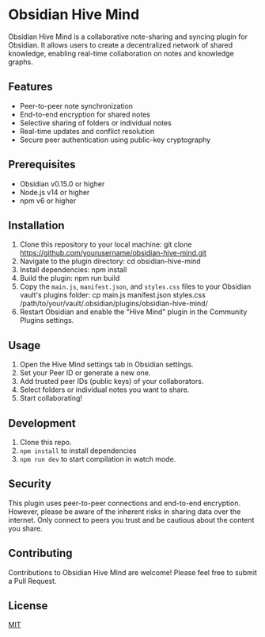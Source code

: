 # Obsidian Hive Mind

Obsidian Hive Mind is a collaborative note-sharing and syncing plugin for Obsidian. It allows users to create a decentralized network of shared knowledge, enabling real-time collaboration on notes and knowledge graphs.

## Features

- Peer-to-peer note synchronization
- End-to-end encryption for shared notes
- Selective sharing of folders or individual notes
- Real-time updates and conflict resolution
- Secure peer authentication using public-key cryptography

## Prerequisites

- Obsidian v0.15.0 or higher
- Node.js v14 or higher
- npm v6 or higher

## Installation

1. Clone this repository to your local machine:
git clone https://github.com/yourusername/obsidian-hive-mind.git
2. Navigate to the plugin directory:
cd obsidian-hive-mind
3. Install dependencies:
npm install
4. Build the plugin:
npm run build
5. Copy the `main.js`, `manifest.json`, and `styles.css` files to your Obsidian vault's plugins folder:
cp main.js manifest.json styles.css /path/to/your/vault/.obsidian/plugins/obsidian-hive-mind/
6. Restart Obsidian and enable the "Hive Mind" plugin in the Community Plugins settings.

## Usage

1. Open the Hive Mind settings tab in Obsidian settings.
2. Set your Peer ID or generate a new one.
3. Add trusted peer IDs (public keys) of your collaborators.
4. Select folders or individual notes you want to share.
5. Start collaborating!

## Development

1. Clone this repo.
2. `npm install` to install dependencies
3. `npm run dev` to start compilation in watch mode.

## Security

This plugin uses peer-to-peer connections and end-to-end encryption. However, please be aware of the inherent risks in sharing data over the internet. Only connect to peers you trust and be cautious about the content you share.

## Contributing

Contributions to Obsidian Hive Mind are welcome! Please feel free to submit a Pull Request.

## License

[MIT](LICENSE)